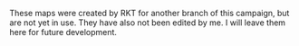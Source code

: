 These maps were created by RKT for another branch of this campaign, but are not yet in use. They have also not been edited by me. I will leave them here for future development.
